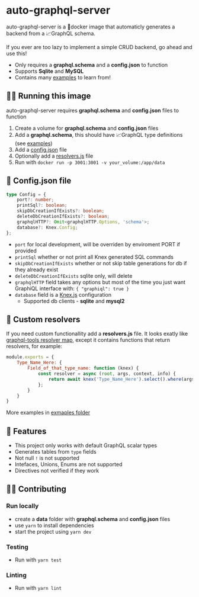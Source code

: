 # auto-graphql-server

auto-graphql-server is a 🐋docker image that automaticly generates a backend from a 📈GraphQL schema.

If you ever are too lazy to implement a simple CRUD backend, go ahead and use this!

-   Only requires a **graphql.schema** and a **config.json** to function
-   Supports **Sqlite** and **MySQL**
-   Contains many [examples](./examples/) to learn from!

## 🏃‍♀️ Running this image

auto-graphql-server requires **graphql.schema** and **config.json** files to function

1. Create a volume for **graphql.schema** and **config.json** files
1. Add a **graphql.schema**, this should have 📈GraphQL type definitions (see [examples](./examples/))
1. Add a [config.json](#📝%20Config.json%20file) file
1. Optionally add a [resolvers.js]() file
1. Run with `docker run -p 3001:3001 -v your_volume:/app/data`

## 📝 Config.json file

```ts
type Config = {
    port?: number;
    printSql?: boolean;
    skipDbCreationIfExists?: boolean;
    deleteDbCreationIfExists?: boolean;
    graphqlHTTP?: Omit<graphqlHTTP.Options, 'schema'>;
    database?: Knex.Config;
};
```

-   `port` for local development, will be overriden by enviroment PORT if provided
-   `printSql` whether or not print all Knex generated SQL commands
-   `skipDbCreationIfExists` whether or not skip table generations for db if they already exist
-   `deleteDbCreationIfExists` sqlite only, will delete
-   `graphqlHTTP` field takes any []() options but most of the time you just want GraphiQL interface with: `{ "graphiql": true }`
-   `database` field is a [Knex.js](https://knexjs.org/#Installation-client) configuration
    -   Supported db clients - **sqlite** and **mysql2**

## 🎨 Custom resolvers

If you need custom functionallity add a **resolvers.js** file.
It looks exatly like [graphql-tools resolver map](https://www.graphql-tools.com/docs/resolvers#resolver-map), except it contains functions that return resolvers, for example:

```js
module.exports = {
    Type_Name_Here: {
        Field_of_that_type_name: function (knex) {
            const resolver = async (root, args, context, info) {
                return await knex('Type_Name_Here').select().where(args);
            };
        }
    }
}
```

More examples in [exmaples folder](./examples)

## 📃 Features

-   This project only works with default GraphQL scalar types
-   Generates tables from `type` fields
-   Not null `!` is not supported
-   Intefaces, Unions, Enums are not supported
-   Directives not verified if they work

## 👷‍♂️ Contributing

### Run locally

-   create a **data** folder with **graphql.schema** and **config.json** files
-   use `yarn` to install dependencies
-   start the project using `yarn dev`

### Testing

-   Run with `yarn test`

### Linting

-   Run with `yarn lint`
